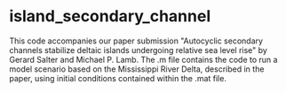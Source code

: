 # island_secondary_channel

This code accompanies our paper submission "Autocyclic secondary channels stabilize deltaic islands
undergoing relative sea level rise" by Gerard Salter and Michael P. Lamb. The .m file contains the code to run a model scenario based on the Mississippi River Delta, described in the paper, using initial conditions contained within the .mat file. 
